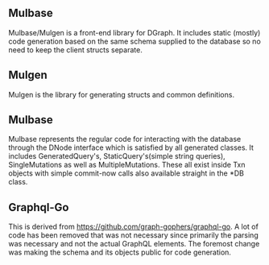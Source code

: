 ## Mulbase

Mulbase/Mulgen is a front-end library for DGraph. It includes static (mostly) code generation based on the same schema supplied to the database so no need to keep the client structs separate. 

## Mulgen

Mulgen is the library for generating structs and common definitions.

## Mulbase

Mulbase represents the regular code for interacting with the database through the DNode interface which is satisfied by all generated classes. It includes GeneratedQuery's, StaticQuery's(simple string queries), SingleMutations as well as MultipleMutations. These all exist inside Txn objects with simple commit-now calls also available straight in the *DB class.

## Graphql-Go

This is derived from https://github.com/graph-gophers/graphql-go. A lot of code has been removed that
was not necessary since primarily the parsing was necessary and not the actual GraphQL elements. 
The foremost change was making the schema and its objects public for code generation.